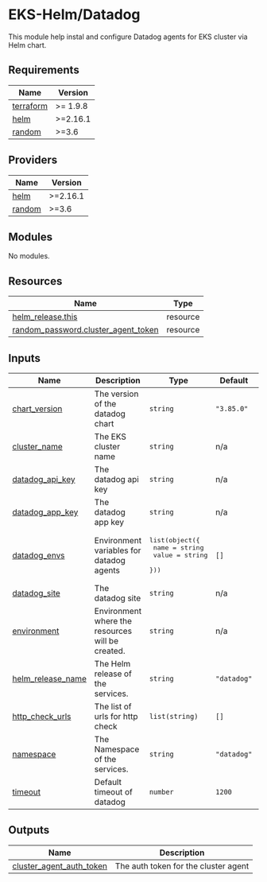 # EKS-Helm/Datadog

This module help instal and configure Datadog agents for EKS cluster via Helm chart.

<!-- BEGIN_TF_DOCS -->

## Requirements

| Name                                                                      | Version  |
|---------------------------------------------------------------------------|----------|
| <a name="requirement_terraform"></a> [terraform](#requirement\_terraform) | >= 1.9.8 |
| <a name="requirement_helm"></a> [helm](#requirement\_helm)                | >=2.16.1 |
| <a name="requirement_random"></a> [random](#requirement\_random)          | >=3.6    |

## Providers

| Name                                                       | Version  |
|------------------------------------------------------------|----------|
| <a name="provider_helm"></a> [helm](#provider\_helm)       | >=2.16.1 |
| <a name="provider_random"></a> [random](#provider\_random) | >=3.6    |

## Modules

No modules.

## Resources

| Name                                                                                                                           | Type     |
|--------------------------------------------------------------------------------------------------------------------------------|----------|
| [helm_release.this](https://registry.terraform.io/providers/hashicorp/helm/latest/docs/resources/release)                      | resource |
| [random_password.cluster_agent_token](https://registry.terraform.io/providers/hashicorp/random/latest/docs/resources/password) | resource |

## Inputs

| Name                                                                                      | Description                                      | Type                                                                             | Default     | Required |
|-------------------------------------------------------------------------------------------|--------------------------------------------------|----------------------------------------------------------------------------------|-------------|:--------:|
| <a name="input_chart_version"></a> [chart\_version](#input\_chart\_version)               | The version of the datadog chart                 | `string`                                                                         | `"3.85.0"`  |    no    |
| <a name="input_cluster_name"></a> [cluster\_name](#input\_cluster\_name)                  | The EKS cluster name                             | `string`                                                                         | n/a         |   yes    |
| <a name="input_datadog_api_key"></a> [datadog\_api\_key](#input\_datadog\_api\_key)       | The datadog api key                              | `string`                                                                         | n/a         |   yes    |
| <a name="input_datadog_app_key"></a> [datadog\_app\_key](#input\_datadog\_app\_key)       | The datadog app key                              | `string`                                                                         | n/a         |   yes    |
| <a name="input_datadog_envs"></a> [datadog\_envs](#input\_datadog\_envs)                  | Environment variables for datadog agents         | <pre>list(object({<br/>    name  = string<br/>    value = string<br/>  }))</pre> | `[]`        |    no    |
| <a name="input_datadog_site"></a> [datadog\_site](#input\_datadog\_site)                  | The datadog site                                 | `string`                                                                         | n/a         |   yes    |
| <a name="input_environment"></a> [environment](#input\_environment)                       | Environment where the resources will be created. | `string`                                                                         | n/a         |   yes    |
| <a name="input_helm_release_name"></a> [helm\_release\_name](#input\_helm\_release\_name) | The Helm release of the services.                | `string`                                                                         | `"datadog"` |    no    |
| <a name="input_http_check_urls"></a> [http\_check\_urls](#input\_http\_check\_urls)       | The list of urls for http check                  | `list(string)`                                                                   | `[]`        |    no    |
| <a name="input_namespace"></a> [namespace](#input\_namespace)                             | The Namespace of the services.                   | `string`                                                                         | `"datadog"` |    no    |
| <a name="input_timeout"></a> [timeout](#input\_timeout)                                   | Default timeout of datadog                       | `number`                                                                         | `1200`      |    no    |

## Outputs

| Name                                                                                                               | Description                          |
|--------------------------------------------------------------------------------------------------------------------|--------------------------------------|
| <a name="output_cluster_agent_auth_token"></a> [cluster\_agent\_auth\_token](#output\_cluster\_agent\_auth\_token) | The auth token for the cluster agent |

<!-- END_TF_DOCS -->
